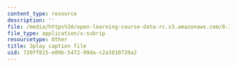 ```yaml
---
content_type: resource
description: ''
file: /media/https%3A/open-learning-course-data-rc.s3.amazonaws.com/8-333-statistical-mechanics-i-statistical-mechanics-of-particles-fall-2013/720ff815e09b547299dac2a3810720a2_4RX_lpoGRBg.vtt
file_type: application/x-subrip
resourcetype: Other
title: 3play caption file
uid: 720ff815-e09b-5472-99da-c2a3810720a2
---
```

